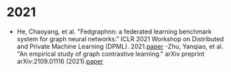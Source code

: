 # 2021
- He, Chaoyang, et al. "Fedgraphnn: a federated learning benchmark system for graph neural networks." ICLR 2021 Workshop on Distributed and Private Machine Learning (DPML). 2021.[paper](http://www.cs.emory.edu/~jyang71/files/fedgraphnn.pdf)
-Zhu, Yanqiao, et al. "An empirical study of graph contrastive learning." arXiv preprint arXiv:2109.01116 (2021).[paper](https://arxiv.org/abs/2109.01116)
